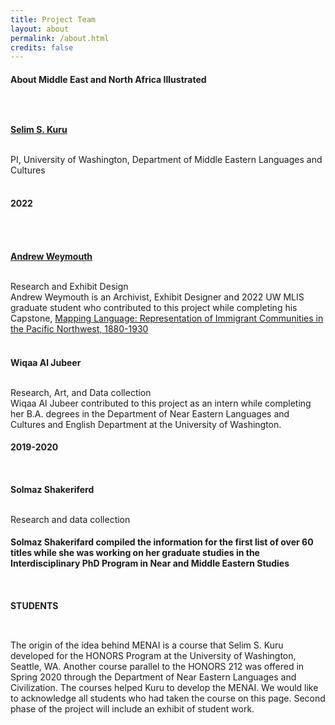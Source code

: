 ```yaml
---
title: Project Team
layout: about
permalink: /about.html
credits: false
---
```

<h1 style="font-size:100%;">About Middle East and North Africa Illustrated</h1> <br>
<br> 
<h3 style="font-size:100%;"> <a href="https://nelc.washington.edu/people/selim-sirri-kuru">Selim S. Kuru</a> </h3> <br>
PI, University of Washington, Department of Middle Eastern Languages and Cultures<br>
<br> 
<h3 style="font-size:100%;">2022</h1> <br>
<br> 
<h3 style="font-size:100%;"><a href="http://a-rains.squarespace.com/">Andrew Weymouth</a></h3><br>
Research and Exhibit Design<br>
Andrew Weymouth is an Archivist, Exhibit Designer and 2022 UW MLIS graduate student who contributed to this project while completing his Capstone, <a href="https://aweymo.github.io/mappinglanguage/">Mapping Language: Representation of Immigrant Communities in the Pacific Northwest, 1880-1930</a> <br>
<br> 
<h3 style="font-size:100%;">Wiqaa Al Jubeer</h3> <br> 
Research, Art, and Data collection<br>
Wiqaa Al Jubeer contributed to this project as an intern while completing her B.A. degrees in the Department of Near Eastern Languages and Cultures and English Department at the University of Washington.
<br> 
<h3 style="font-size:100%;">2019-2020</h1>
<br>
<h3 style="font-size:100%;">Solmaz Shakeriferd </h3><br> 
Research and data collection<br>
<h3 style="font-size:100%;">Solmaz Shakerifard compiled the information for the first list of over 60 titles while she was working on her graduate studies in the Interdisciplinary PhD Program in Near and Middle Eastern Studies</h3> 
<br> 
<h2 style="font-size:100%;">STUDENTS </h2> <br>
<br> 
The origin of the idea behind MENAI is a course that Selim S. Kuru developed for the HONORS Program at the University of Washington, Seattle, WA. Another course parallel to the HONORS 212 was offered in Spring 2020 through the Department of Near Eastern Languages and Civilization. The courses helped Kuru to develop the MENAI. We would like to acknowledge all students who had taken the course on this page. Second phase of the project will include an exhibit of student work.
<p>


